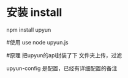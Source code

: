 # 安装 install
npm install upyun

#使用 use
node upyun.js

#原理
把upyun的api封装了下
文件夹上传，过滤

upyun-config 是配置，已经有详细配置的备注

